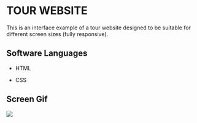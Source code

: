 <h1> TOUR WEBSITE </h1>

This is an interface example of a tour website designed to be suitable for different screen sizes (fully responsive).

<h2> Software Languages </h2>

- HTML

- CSS

<h2> Screen Gif </h2>

![](Dusuk.gif)
